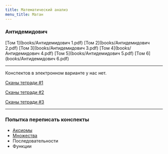 ```yaml
---
title: Математический анализ
menu_title: Матан
---
```


### Антидемидович

[Том 1](books/Антидемидович 1.pdf)	[Том 2](books/Антидемидович 2.pdf)	[Том 3](books/Антидемидович 3.pdf)	[Том 4](books/Антидемидович 4.pdf)	[Том 5](books/Антидемидович 5.pdf)	[Том 6](books/Антидемидович 6.pdf)

---

Конспектов в электронном варианте у нас нет.

[Сканы тетради #1](https://docviewer.yandex.ru/view/166383725/?*=LMo%2FHWAvmJ6BTNH7zHBzuKalZiB7InVybCI6InlhLWRpc2stcHVibGljOi8vYnZxWVBEUVBqakpzZzhKVlFKVDBsWlNRNjhqaU1yNGIwaWxGNUdUekdGUT06L9Cc0LDRgtCw0L0v0LzQsNGC0LDQvS5wZGYiLCJ0aXRsZSI6ItC80LDRgtCw0L0ucGRmIiwidWlkIjoiMTY2MzgzNzI1IiwieXUiOiIyMTE5NTI0NDExNTM0OTY0ODAyIiwibm9pZnJhbWUiOmZhbHNlLCJ0cyI6MTUzNzIwODY1ODMyM30%3D)

[Сканы тетради #2](https://drive.google.com/drive/folders/0B-tJEFZy15g8S2E0Um03MXZPZlU)

[Сканы тетради #3](https://drive.google.com/drive/folders/0B7_YxGnIH66-cWxmVDh3bnlmcWM)

---

### Попытка переписать конспекты

* [Аксиомы](axiom)
* [Множества](set)
* Последовательности
* Функции